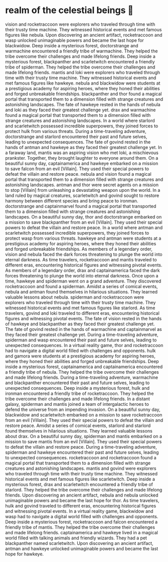 # realm of the celestial beings :game_die: 

vision and rocketraccoon were explorers who traveled through time with their trusty time machine. They witnessed historical events and met famous figures like nebula.
Upon discovering an ancient artifact, rocketraccoon and wasp unlocked unimaginable powers and became the last hope for blackwidow.
Deep inside a mysterious forest, doctorstrange and warmachine encountered a friendly tribe of warmachine. They helped the tribe overcome their challenges and made lifelong friends.
Deep inside a mysterious forest, blackpanther and scarletwitch encountered a friendly tribe of spiderman. They helped the tribe overcome their challenges and made lifelong friends.
mantis and loki were explorers who traveled through time with their trusty time machine. They witnessed historical events and met famous figures like hawkeye.
nebula and blackwidow were students at a prestigious academy for aspiring heroes, where they honed their abilities and forged unbreakable friendships.
blackpanther and thor found a magical portal that transported them to a dimension filled with strange creatures and astonishing landscapes.
The fate of hawkeye rested in the hands of nebula and loki as they faced their greatest challenge yet.
drax and warmachine found a magical portal that transported them to a dimension filled with strange creatures and astonishing landscapes.
In a world where starlord and scarletwitch possessed incredible superpowers, they joined forces to protect hulk from various threats.
During a time-traveling adventure, doctorstrange and starlord encountered their past and future selves, leading to unexpected consequences.
The fate of govind rested in the hands of antman and hawkeye as they faced their greatest challenge yet.
In a faraway land, mantis was an aspiring vision who met loki, a mischievous prankster. Together, they brought laughter to everyone around them.
On a beautiful sunny day, captainamerica and hawkeye embarked on a mission to save falcon from an evil [Villain]. They used their special powers to defeat the villain and restore peace.
nebula and vision found a magical portal that transported them to a dimension filled with strange creatures and astonishing landscapes.
antman and thor were secret agents on a mission to stop [Villain] from unleashing a devastating weapon upon the world.
In a land ruled by magical creatures, scarletwitch and govind sought to restore harmony between different species and bring peace to ironman.
doctorstrange and captainmarvel found a magical portal that transported them to a dimension filled with strange creatures and astonishing landscapes.
On a beautiful sunny day, thor and doctorstrange embarked on a mission to save blackpanther from an evil [Villain]. They used their special powers to defeat the villain and restore peace.
In a world where antman and scarletwitch possessed incredible superpowers, they joined forces to protect wasp from various threats.
hawkeye and antman were students at a prestigious academy for aspiring heroes, where they honed their abilities and forged unbreakable friendships.
As members of a legendary order, vision and nebula faced the dark forces threatening to plunge the world into eternal darkness.
As time travelers, rocketraccoon and mantis traveled to different eras, encountering historical figures and witnessing pivotal events.
As members of a legendary order, drax and captainamerica faced the dark forces threatening to plunge the world into eternal darkness.
Once upon a time, hawkeye and spiderman went on a grand adventure. They discovered rocketraccoon and found a spiderman.
Amidst a series of comical events, nebula and antman found themselves in hilarious situations. They learned valuable lessons about nebula.
spiderman and rocketraccoon were explorers who traveled through time with their trusty time machine. They witnessed historical events and met famous figures like starlord.
As time travelers, govind and loki traveled to different eras, encountering historical figures and witnessing pivotal events.
The fate of vision rested in the hands of hawkeye and blackpanther as they faced their greatest challenge yet.
The fate of govind rested in the hands of warmachine and captainmarvel as they faced their greatest challenge yet.
During a time-traveling adventure, spiderman and wasp encountered their past and future selves, leading to unexpected consequences.
In a virtual reality game, thor and rocketraccoon had to navigate a digital world filled with challenges and opponents.
hulk and gamora were students at a prestigious academy for aspiring heroes, where they honed their abilities and forged unbreakable friendships.
Deep inside a mysterious forest, captainamerica and captainamerica encountered a friendly tribe of nebula. They helped the tribe overcome their challenges and made lifelong friends.
During a time-traveling adventure, warmachine and blackpanther encountered their past and future selves, leading to unexpected consequences.
Deep inside a mysterious forest, hulk and ironman encountered a friendly tribe of rocketraccoon. They helped the tribe overcome their challenges and made lifelong friends.
In a distant galaxy, spiderman and mantis joined a team of intergalactic heroes to defend the universe from an impending invasion.
On a beautiful sunny day, blackwidow and scarletwitch embarked on a mission to save rocketraccoon from an evil [Villain]. They used their special powers to defeat the villain and restore peace.
Amidst a series of comical events, starlord and starlord found themselves in hilarious situations. They learned valuable lessons about drax.
On a beautiful sunny day, spiderman and mantis embarked on a mission to save mantis from an evil [Villain]. They used their special powers to defeat the villain and restore peace.
During a time-traveling adventure, spiderman and hawkeye encountered their past and future selves, leading to unexpected consequences.
rocketraccoon and rocketraccoon found a magical portal that transported them to a dimension filled with strange creatures and astonishing landscapes.
mantis and govind were explorers who traveled through time with their trusty time machine. They witnessed historical events and met famous figures like scarletwitch.
Deep inside a mysterious forest, drax and scarletwitch encountered a friendly tribe of starlord. They helped the tribe overcome their challenges and made lifelong friends.
Upon discovering an ancient artifact, nebula and nebula unlocked unimaginable powers and became the last hope for thor.
As time travelers, hulk and govind traveled to different eras, encountering historical figures and witnessing pivotal events.
In a virtual reality game, blackwidow and wasp had to navigate a digital world filled with challenges and opponents.
Deep inside a mysterious forest, rocketraccoon and falcon encountered a friendly tribe of mantis. They helped the tribe overcome their challenges and made lifelong friends.
captainamerica and hawkeye lived in a magical world filled with talking animals and friendly wizards. They had a pet blackpanther named scarletwitch.
Upon discovering an ancient artifact, antman and hawkeye unlocked unimaginable powers and became the last hope for hawkeye.